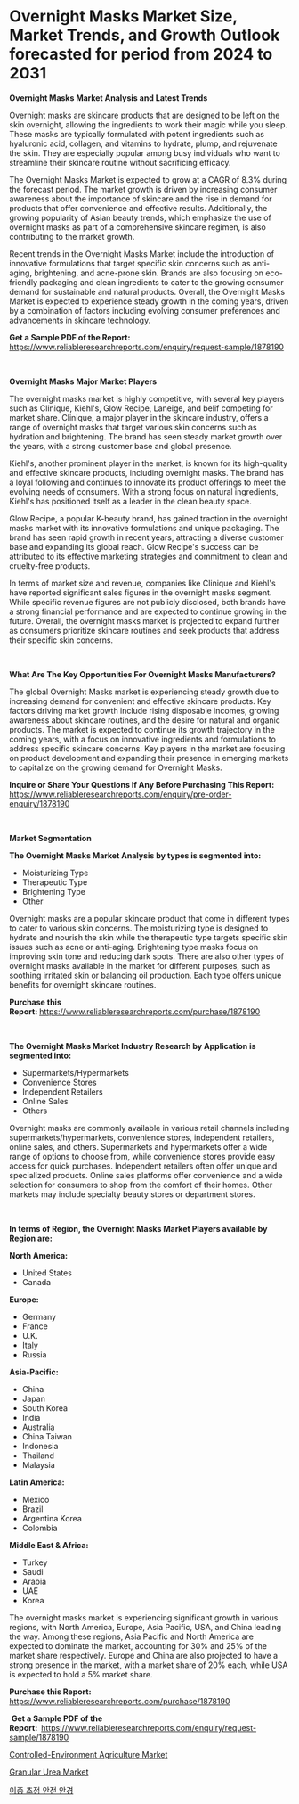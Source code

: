 <p><h1>Overnight Masks Market Size, Market Trends, and Growth Outlook forecasted for period from 2024 to 2031</h1></p><p><strong>Overnight Masks Market Analysis and Latest Trends</strong></p>
<p><p>Overnight masks are skincare products that are designed to be left on the skin overnight, allowing the ingredients to work their magic while you sleep. These masks are typically formulated with potent ingredients such as hyaluronic acid, collagen, and vitamins to hydrate, plump, and rejuvenate the skin. They are especially popular among busy individuals who want to streamline their skincare routine without sacrificing efficacy.</p><p>The Overnight Masks Market is expected to grow at a CAGR of 8.3% during the forecast period. The market growth is driven by increasing consumer awareness about the importance of skincare and the rise in demand for products that offer convenience and effective results. Additionally, the growing popularity of Asian beauty trends, which emphasize the use of overnight masks as part of a comprehensive skincare regimen, is also contributing to the market growth.</p><p>Recent trends in the Overnight Masks Market include the introduction of innovative formulations that target specific skin concerns such as anti-aging, brightening, and acne-prone skin. Brands are also focusing on eco-friendly packaging and clean ingredients to cater to the growing consumer demand for sustainable and natural products. Overall, the Overnight Masks Market is expected to experience steady growth in the coming years, driven by a combination of factors including evolving consumer preferences and advancements in skincare technology.</p></p>
<p><strong>Get a Sample PDF of the Report:&nbsp;</strong> <a href="https://www.reliableresearchreports.com/enquiry/request-sample/1878190">https://www.reliableresearchreports.com/enquiry/request-sample/1878190</a></p>
<p>&nbsp;</p>
<p><strong>Overnight Masks Major Market Players</strong></p>
<p><p>The overnight masks market is highly competitive, with several key players such as Clinique, Kiehl's, Glow Recipe, Laneige, and belif competing for market share. Clinique, a major player in the skincare industry, offers a range of overnight masks that target various skin concerns such as hydration and brightening. The brand has seen steady market growth over the years, with a strong customer base and global presence.</p><p>Kiehl's, another prominent player in the market, is known for its high-quality and effective skincare products, including overnight masks. The brand has a loyal following and continues to innovate its product offerings to meet the evolving needs of consumers. With a strong focus on natural ingredients, Kiehl's has positioned itself as a leader in the clean beauty space.</p><p>Glow Recipe, a popular K-beauty brand, has gained traction in the overnight masks market with its innovative formulations and unique packaging. The brand has seen rapid growth in recent years, attracting a diverse customer base and expanding its global reach. Glow Recipe's success can be attributed to its effective marketing strategies and commitment to clean and cruelty-free products.</p><p>In terms of market size and revenue, companies like Clinique and Kiehl's have reported significant sales figures in the overnight masks segment. While specific revenue figures are not publicly disclosed, both brands have a strong financial performance and are expected to continue growing in the future. Overall, the overnight masks market is projected to expand further as consumers prioritize skincare routines and seek products that address their specific skin concerns.</p></p>
<p>&nbsp;</p>
<p><strong>What Are The Key Opportunities For Overnight Masks Manufacturers?</strong></p>
<p><p>The global Overnight Masks market is experiencing steady growth due to increasing demand for convenient and effective skincare products. Key factors driving market growth include rising disposable incomes, growing awareness about skincare routines, and the desire for natural and organic products. The market is expected to continue its growth trajectory in the coming years, with a focus on innovative ingredients and formulations to address specific skincare concerns. Key players in the market are focusing on product development and expanding their presence in emerging markets to capitalize on the growing demand for Overnight Masks.</p></p>
<p><strong>Inquire or Share Your Questions If Any Before Purchasing This Report:</strong> <a href="https://www.reliableresearchreports.com/enquiry/pre-order-enquiry/1878190">https://www.reliableresearchreports.com/enquiry/pre-order-enquiry/1878190</a></p>
<p>&nbsp;</p>
<p><strong>Market Segmentation</strong></p>
<p><strong>The Overnight Masks Market Analysis by types is segmented into:</strong></p>
<p><ul><li>Moisturizing Type</li><li>Therapeutic Type</li><li>Brightening Type</li><li>Other</li></ul></p>
<p><p>Overnight masks are a popular skincare product that come in different types to cater to various skin concerns. The moisturizing type is designed to hydrate and nourish the skin while the therapeutic type targets specific skin issues such as acne or anti-aging. Brightening type masks focus on improving skin tone and reducing dark spots. There are also other types of overnight masks available in the market for different purposes, such as soothing irritated skin or balancing oil production. Each type offers unique benefits for overnight skincare routines.</p></p>
<p><strong>Purchase this Report:&nbsp;</strong><a href="https://www.reliableresearchreports.com/purchase/1878190">https://www.reliableresearchreports.com/purchase/1878190</a></p>
<p>&nbsp;</p>
<p><strong>The Overnight Masks Market Industry Research by Application is segmented into:</strong></p>
<p><ul><li>Supermarkets/Hypermarkets</li><li>Convenience Stores</li><li>Independent Retailers</li><li>Online Sales</li><li>Others</li></ul></p>
<p><p>Overnight masks are commonly available in various retail channels including supermarkets/hypermarkets, convenience stores, independent retailers, online sales, and others. Supermarkets and hypermarkets offer a wide range of options to choose from, while convenience stores provide easy access for quick purchases. Independent retailers often offer unique and specialized products. Online sales platforms offer convenience and a wide selection for consumers to shop from the comfort of their homes. Other markets may include specialty beauty stores or department stores.</p></p>
<p>&nbsp;</p>
<p><strong>In terms of Region, the Overnight Masks Market Players available by Region are:</strong></p>
<p>
    <p> <strong> North America: </strong>
        <ul>
            <li>United States</li>
            <li>Canada</li>
        </ul>
        </p> 
    <p> <strong> Europe: </strong>
        <ul>
            <li>Germany</li>
            <li>France</li>
            <li>U.K.</li>
            <li>Italy</li>
            <li>Russia</li>
        </ul>
        </p> 
    <p> <strong> Asia-Pacific: </strong>
        <ul>
            <li>China</li>
            <li>Japan</li>
            <li>South Korea</li>
            <li>India</li>
            <li>Australia</li>
            <li>China Taiwan</li>
            <li>Indonesia</li>
            <li>Thailand</li>
            <li>Malaysia</li>
        </ul>
        </p> 
    <p> <strong> Latin America: </strong>
        <ul>
            <li>Mexico</li>
            <li>Brazil</li>
            <li>Argentina Korea</li>
            <li>Colombia</li>
        </ul>
        </p> 
    <p> <strong> Middle East & Africa: </strong>
        <ul>
            <li>Turkey</li>
            <li>Saudi</li>
            <li>Arabia</li>
            <li>UAE</li>
            <li>Korea</li>
        </ul>
    </p>
    </p>
<p><p>The overnight masks market is experiencing significant growth in various regions, with North America, Europe, Asia Pacific, USA, and China leading the way. Among these regions, Asia Pacific and North America are expected to dominate the market, accounting for 30% and 25% of the market share respectively. Europe and China are also projected to have a strong presence in the market, with a market share of 20% each, while USA is expected to hold a 5% market share.</p></p>
<p><strong>Purchase this Report: </strong><a href="https://www.reliableresearchreports.com/purchase/1878190">https://www.reliableresearchreports.com/purchase/1878190</a></p>
<p>&nbsp;<strong>Get a Sample PDF of the Report:&nbsp;&nbsp;</strong><a href="https://www.reliableresearchreports.com/enquiry/request-sample/1878190">https://www.reliableresearchreports.com/enquiry/request-sample/1878190</a></p>
<p><strong></strong></p>
<p><p><a href="https://issuu.com/reportprime-2/docs/controlled-environment-agriculture-market-size-203">Controlled-Environment Agriculture Market</a></p><p><a href="https://issuu.com/reportprime-2/docs/granular-urea-market-size-2030.pptx">Granular Urea Market</a></p><p><a href="https://github.com/PercyHagernes9778/Market-Research-Report-List-1/blob/main/87491227562.md">이중 초점 안전 안경</a></p></p>
